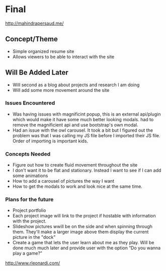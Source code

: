 # Final
http://mahindrapersaud.me/

## Concept/Theme

* Simple organized resume site
* Allows viewers to be able to interact with the site

## Will Be Added Later
* Will second as a blog about projects and research I am doing
* Will add some more movement around the site

### Issues Encountered
* Was having issues with magnificint popup, this is an external api/plugin which would make it have some much better looking modals. had to remove the magnificient api and  use bootstrap's own modal.
* Had an issue with the owl carousel. It took a bit but I figured out the problem was that I was calling my JS file before I imported their JS file. Order of importing is important kids.

### Concepts Needed
* Figure out how to create fluid movement throughout the site
 * I don't want it to be flat and stationary. Instead I want to see if I can add some animations
* How to add a carousel of pictures the way I want
* How to get the modals to work and look nice at the same time.

### Plans for the future

* Project portfolio
 * Each project image will link to the project if hostable with information with the project.
* Slideshow pictures wwill be on the side and when spinning through them. They'll make a larger image above them display the current picture in the "dock"
* Create a game that lets the user learn about me as they play. Will be done much much later and provide user with the option “Do you wanna play a game?”

http://www.rleonardi.com/
